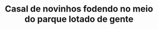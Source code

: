 ---
layout: post
title: Casal de novinhos fodendo no meio do parque lotado de gente
thumb: casal-de-novinhos-fodendo-no-meio-do-parque-lotado-de-gente
duration: "09:45"
permalink: /:title
video: https://www.xvideos.com/embedframe/65368291
categories: teen, fucking, outdoor, park, creampie, blowjob, amateur, fuck, young, nudity, public, exhib, adventures, outside, exhibitionist, public-sex, outdoor-sex, public-fuck, outdoor-fuck, outdoor-amateur
---